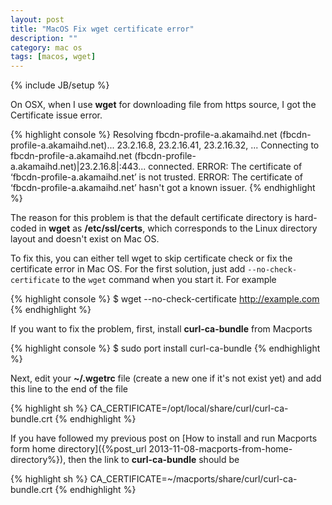 ```yaml
---
layout: post
title: "MacOS Fix wget certificate error"
description: ""
category: mac os
tags: [macos, wget]
---
```

{% include JB/setup %}

On OSX, when I use **wget** for downloading file from https source, I got the
Certificate issue error.

{% highlight console %}
Resolving fbcdn-profile-a.akamaihd.net (fbcdn-profile-a.akamaihd.net)... 23.2.16.8, 23.2.16.41, 23.2.16.32, ...
Connecting to fbcdn-profile-a.akamaihd.net (fbcdn-profile-a.akamaihd.net)|23.2.16.8|:443... connected.
ERROR: The certificate of ‘fbcdn-profile-a.akamaihd.net’ is not trusted.
ERROR: The certificate of ‘fbcdn-profile-a.akamaihd.net’ hasn't got a known issuer.
{% endhighlight %}

The reason for this problem is that the default certificate directory is
hard-coded in **wget** as **/etc/ssl/certs**, which corresponds to the Linux
directory layout and doesn't exist on Mac OS.

To fix this, you can either tell wget to skip certificate check or fix the
certificate error in Mac OS. For the first solution, just add
`--no-check-certificate` to the `wget` command when you start it. For example

{% highlight console %}
$ wget --no-check-certificate http://example.com
{% endhighlight %}

If you want to fix the problem, first, install **curl-ca-bundle** from Macports

{% highlight console %}
$ sudo port install curl-ca-bundle
{% endhighlight %}

Next, edit your **~/.wgetrc** file (create a new one if it's not exist yet) and
add this line to the end of the file

{% highlight sh %}
CA_CERTIFICATE=/opt/local/share/curl/curl-ca-bundle.crt
{% endhighlight %}

If you have followed my previous post on
[How to install and run Macports form home directory]({%post_url 2013-11-08-macports-from-home-directory%}),
then the link to **curl-ca-bundle** should be

{% highlight sh %}
CA_CERTIFICATE=~/macports/share/curl/curl-ca-bundle.crt
{% endhighlight %}

<!-- more -->
